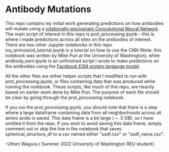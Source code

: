 # Antibody Mutations

This repo contains my initial work generating predictions on how antibodies will mutate using a [rotationally-equivariant Convulutional Neural Network](https://www.biorxiv.org/content/10.1101/2022.10.31.514614v1). The main script of interest in this repo is prot_processing.ipynb - this is where I made predictions
across all sites on the antibodies of interest. There are two other Jupyter notebooks in this repo. toy_aminoacid_tutorial.ipynb is a tutorial on how to use the CNN (Note: this notebook was written by Mike Pun at the University of Washington), while 
antibody_esm.ipynb is an unfinished script I wrote to make predictions on the antibodies using the [Facebook ESM protein langauge model]( https://github.com/facebookresearch/esm).  

All the other files are either helper scripts that I modified to run with prot_processing.ipynb, or files containing data that was produced while running the notebook. These scripts, like much of this repo, are heavily based on earlier work done by Mike Pun. The 
purpose of each file should be clear by going through the prot_processing notebook. 

If you run the prot_processing.ipynb, you should note that there is a step where a large dataframe containing data from all neighborhoods across all amino acids is saved. This 
data frame is a bit large ( ~ .5 GB), so I have omitted it from the repo. If you wish to avoid saving this data frame, simply comment out or skip the line in the notebook
that saves spherical_structure_df to a csv named either "ssdf.csv" or "ssdf_naive.csv". 

-Utheri Wagura ( Summer 2022 University of Washington REU student)
